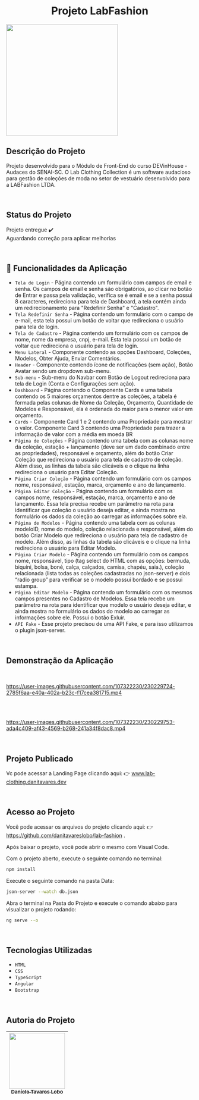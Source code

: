 <h1  align="center"> Projeto LabFashion</h1>

<img src="./src/assets/danitl-logo.png" width="300" />

<br>
 
 
## Descrição do Projeto

Projeto desenvolvido para o Módulo de Front-End do curso DEVinHouse - Audaces do SENAI-SC. O Lab Clothing Collection é um software audacioso para gestão de coleções de moda no setor de vestuário desenvolvido para a LABFashion LTDA.

<br> 


## Status do Projeto

 Projeto entregue  :heavy_check_mark:
 <br>Aguardando correção para aplicar melhorias

<br>
 
 
## :hammer: Funcionalidades da Aplicação

- `Tela de Login` - Página contendo um formulário com campos de email e senha. Os campos de email e senha são obrigatórios, ao clicar no botão de Entrar e passa pela validação, verifica se é email e se a senha possui 8 caracteres, redireciona para tela de Dashboard, a tela contém ainda um redirecionamento para "Redefinir Senha" e "Cadastro".
- `Tela Redefinir Senha` - Página contendo um formulário com o campo de e-mail, esta tela possui um botão de voltar que redireciona o usuário para tela de login.
- `Tela de Cadastro` - Página contendo um formulário com os campos de nome, nome da empresa, cnpj, e-mail. Esta tela possui um botão de voltar que redireciona o usuário para tela de login.
- `Menu Lateral` - Componente contendo as opções Dashboard, Coleções, Modelos, Obter Ajuda, Enviar Comentários. 
- `Header` - Componente contendo ícone de notificações (sem ação), Botão Avatar sendo um dropdown sub-menu.
- `Sub-menu` - Sub-menu do Navbar com Botão de Logout redireciona para tela de Login (Conta e Configurações sem ação).
- `Dashboard` - Página contendo o Componente Cards e uma tabela contendo os 5 maiores orçamentos dentre as coleções, a tabela é formada pelas colunas de Nome da Coleção, Orçamento, Quantidade de Modelos e Responsável, ela é ordenada do maior para o menor valor em orçamento.
- `Cards` - Componente Card 1 e 2 contendo uma Propriedade para mostrar o valor. Componente Card 3 contendo uma Propriedade para trazer a informação de valor com a média em moeda BR
- `Página de Coleções` - Página contendo uma tabela com as colunas nome da coleção, estação + lançamento (deve ser um dado combinado entre as propriedades), responsável e orçamento, além do botão Criar Coleção que redireciona o usuário para tela de cadastro de coleção. Além disso, as linhas da tabela são clicáveis e o clique na linha redireciona o usuário para Editar Coleção.
- `Página Criar Coleção` - Página contendo um formulário com os campos nome, responsável, estação, marca, orçamento e ano de lançamento. 
- `Página Editar Coleção` - Página contendo um formulário com os campos nome, responsável, estação, marca, orçamento e ano de lançamento. Essa tela precisa recebe um parâmetro na rota para identificar que coleção o usuário deseja editar, e ainda mostra no formulário os dados da coleção ao carregar as informações sobre ela.
- `Página de Modelos` - Página contendo uma tabela com as colunas modeloID, nome do modelo, coleção relacionada e responsável, além do botão Criar Modelo que redireciona o usuário para tela de cadastro de modelo. Além disso, as linhas da tabela são clicáveis e o clique na linha redireciona o usuário para Editar Modelo.
- `Página Criar Modelo` - Página contendo um formulário com os campos nome, responsável, tipo (tag select do HTML com as opções: bermuda, biquíni, bolsa, boné, calça, calçados, camisa, chapéu, saia.), coleção relacionada (lista todas as coleções cadastradas no json-server) e dois “radio group” para verificar se o modelo possui bordado e se possui estampa.
- `Página Editar Modelo` - Página contendo um formulário com os mesmos campos presentes no Cadastro de Modelos. Essa tela recebe um parâmetro na rota para identificar que modelo o usuário deseja editar, e ainda mostra no formulário os dados do modelo ao carregar as informações sobre ele. Possui o botão Exluir.
- `API Fake` - Esse projeto precisou de uma API Fake, e para isso utilizamos o plugin json-server.

<br>


## Demonstração da Aplicação

<br>


https://user-images.githubusercontent.com/107322230/230229724-2785f6aa-e40a-402a-b23c-f17cea381715.mp4

<br>
<br>


https://user-images.githubusercontent.com/107322230/230229753-ada4c409-af43-4569-b268-241a34f8dac8.mp4


<br>

## Projeto Publicado

Vc pode acessar a Landing Page clicando aqui: :point_right: www.lab-clothing.danitavares.dev

<br>


## Acesso ao Projeto

Você pode acessar os arquivos do projeto clicando aqui: :point_right:  https://github.com/danitavareslobo/lab-fashion . 

Após baixar o projeto, você pode abrir o mesmo com Visual Code. 

Com o projeto aberto, execute o seguinte comando no terminal:

```sh
npm install
```

Execute o seguinte comando na pasta Data:

```sh
json-server --watch db.json
```

Abra o terminal na Pasta do Projeto e execute o comando abaixo para visualizar o projeto rodando:

```sh
ng serve --o
```

<br>


## Tecnologias Utilizadas
- `HTML`
- `CSS`
- `TypeScript`
- `Angular`
- `Bootstrap`

<br>


## Autoria do Projeto

| [<img src="https://user-images.githubusercontent.com/107322230/230226213-2a6c2774-cace-453a-b78c-9bd57fe045a5.jpg" width= 150><br><sub>Daniele Tavares Lobo</sub>](https://github.com/danitavareslobo) |
| :----: |
